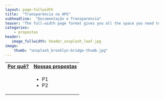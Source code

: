 ```yaml
---
layout: page-fullwidth
title:  "Transparência na APG"
subheadline:  "Documentação e Transparencia"
teaser: "The full-width page format gives you all the space you need to show your content using the grid."
categories:
    - propostas
header:
   image_fullwidth: header_unsplash_leaf.jpg
image:
    thumb: "unsplash_brooklyn-bridge-thumb.jpg"
---
```

<table style="width: 100%">
    <tr>
        <td><b><u><center>Por quê?</center></u></b></td><td><b><u><center>Nossas propostas</center></u></b></td>
    </tr><tr>
    <tr>
        <td><p></p>
            <p></p>
        </td><td>
            <p><ul>
                <li>P1</li>
                <li>P2</li>
            </ul></p>
        </td>
    </tr>
</table>
